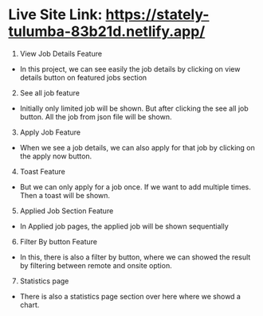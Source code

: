 # Live Site Link: https://stately-tulumba-83b21d.netlify.app/

1. View Job Details Feature

- In this project, we can see easily the job details by clicking on view details button on featured jobs section

2. See all job feature

- Initially only limited job will be shown. But after clicking the see all job button. All the job from json file will be shown.

3. Apply Job Feature

- When we see a job details, we can also apply for that job by clicking on the apply now button.

4. Toast Feature

- But we can only apply for a job once. If we want to add multiple times. Then a toast will be shown.

5. Applied Job Section Feature

- In Applied job pages, the applied job will be shown sequentially

6. Filter By button Feature

- In this, there is also a filter by button, where we can showed the result by filtering between remote and onsite option.

7. Statistics page

- There is also a statistics page section over here where we showd a chart.
